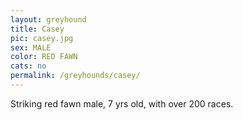 ```yaml
---
layout: greyhound
title: Casey
pic: casey.jpg
sex: MALE
color: RED FAWN
cats: no
permalink: /greyhounds/casey/
---
```

Striking red fawn male, 7 yrs old, with over 200 races.
